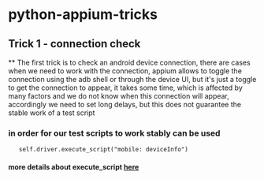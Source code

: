 # python-appium-tricks

## Trick 1 - connection check
** The first trick is to check an android device connection, 
there are cases when we need to work with the connection, 
appium allows to toggle the connection using the adb shell or through the device UI,
but it's just a toggle to get the connection to appear,
it takes some time, which is affected by many factors and we do not know when this connection will appear, accordingly we need to set long delays, but this does not guarantee the stable work of a test script

### in order for our test scripts to work stably can be used

```
   self.driver.execute_script("mobile: deviceInfo")
```

#### more details about execute_script [here](https://github.com/clarabez/appium-1/blob/master/docs/en/commands/mobile-command.md)